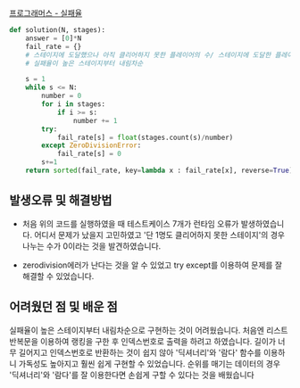 [프로그래머스 - 실패율](https://school.programmers.co.kr/learn/courses/30/lessons/42889)

```python
def solution(N, stages):
    answer = [0]*N
    fail_rate = {} 
    # 스테이지에 도달했으나 아직 클리어하지 못한 플레이어의 수/ 스테이지에 도달한 플레이어의 수
    # 실패율이 높은 스테이지부터 내림차순 

    s = 1
    while s <= N:
        number = 0
        for i in stages:
            if i >= s:
                number += 1                    
        try:        
            fail_rate[s] = float(stages.count(s)/number)
        except ZeroDivisionError:
            fail_rate[s] = 0
        s+=1
    return sorted(fail_rate, key=lambda x : fail_rate[x], reverse=True)
```

## 발생오류 및 해결방법

- 처음 위의 코드를 실행하였을 때 테스트케이스 7개가 런타임 오류가 발생하였습니다. 어디서 문제가 났을지 고민하였고 '단 1명도 클리어하지 못한 스테이지'의 경우 나누는 수가 0이라는 것을 발견하였습니다.

- zerodivision에러가 난다는 것을 알 수 있었고 try except를 이용하여 문제를 잘 해결할 수 있었습니다.

## 어려웠던 점 및 배운 점

  실패율이 높은 스테이지부터 내림차순으로 구현하는 것이 어려웠습니다. 처음엔 리스트 반복문을 이용하여 랭킹을 구한 후 인덱스번호로 출력을 하려고 하였습니다. 길이가 너무 길어지고 인덱스번호로 반환하는 것이 쉽지 않아 '딕셔너리'와 '람다' 함수를 이용하니 가독성도 높아지고 훨씬 쉽게 구현할 수 있었습니다.
  순위를 매기는 데이터의 경우 '딕셔너리'와 '람다'를 잘 이용한다면 손쉽게 구할 수 있다는 것을 배웠습니다
